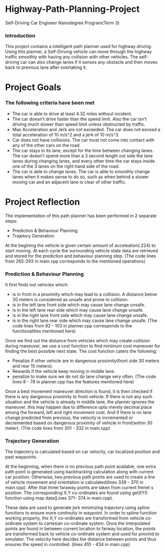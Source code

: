 # Highway-Path-Planning-Project

Self-Driving Car Engineer Nanodegree Program(Term 3)
   
### Introduction

This project contains a intelligent path planner used for highway driving. Using this planner, a Self-Driving vehicle can move through the highway traffic smoothly with having any collision with other vehicles. The self-driving car can also change lanes if it senses any obstacle and then moves back to previous lane after overtaking it.

# Project Goals

### The following criteria have been met
- The car is able to drive at least 4.32 miles without incident.
- The car doesn't drive faster than the speed limit. Also the car isn't driving much slower than speed limit unless obstructed by traffic.
- Max Acceleration and Jerk are not exceeded. The car does not exceed a total acceleration of 10 m/s^2 and a jerk of 10 m/s^3.
- Car does not have collisions. The car must not come into contact with any of the other cars on the road.
- The car stays in its lane, except for the time between changing lanes. The car doesn't spend more than a 3 second length out side the lane lanes during changing lanes, and every other time the car stays inside one of the 3 lanes on the right hand side of the road.
- The car is able to change lanes. The car is able to smoothly change lanes when it makes sense to do so, such as when behind a slower moving car and an adjacent lane is clear of other traffic.

# Project Reflection

 The implementation of this path planner has been performed in 2 separate steps:
- Prediction & Behaviour Planning
- Trajetory Generation

At the begining the vehicle is given certain amount of acceleation(.224) to start moving. At each cycle the surrounding vehicle state data are retrieved and stored for the prediction and behaviour planning step. 
(The code lines from 265-293 in main.cpp corresponds to the mentioned operations)

### Prediction & Behaviour Planning

It first finds out vehicles which:
- is in front in a proximity which may lead to a collision. A distance below 30 meters is considered as unsafe and
prone to collision. 
- is in the left lane front side which may cause lane change unsafe.
- is in the left lane rear side which may cause lane change unsafe.
- is in the right lane front side which may cause lane change unsafe.
- is in the right lane rear side which may cause lane change unsafe.
(The code lines from 82 - 103 in planner.cpp corresponds to the functionalities mentioned here)

Once we find out the distance from vehicles which may create collision during maneuver, we use a cost function to find minimum cost maneuver for finding the
best possible next state. The cost function caters the following:
- Penalize if other vehicle are in dangerous proximity(front side 30 meters and rear 15 meters).
- Rewards if the vehicle keep moving in middle lane.
- penalize to make sure we do not do lane change very often.
(The code lines 8 - 78 in planner.cpp has the features mentioned here)

Once a best movement maneuver direction is found, it is then checked if there is any dangerous proximity to front vehicle. If there is not any such situation and 
the vehicle is already in middle lane, the planner ignores the maneuver. this may happen due to difference upto merely decimal place among the forward, left and right movement cost.
And if there is no lane change predicted from previous, the velocity is incremented or decremented based on dangerous proximity of vehicle in front(within 30 meter).
(The code lines from 301 - 332 in main.cpp)

### Trajectory Generation
The trajectory is calculated based on car velocity, car localized position and past waypoints.

At the beginning, when there is no previous path point available, one extra path point is generated using backtracking calculation along with current car position.
Otherwise, two previous path points are used to create a line of vehicle movement and orientation is calculated(lines 339 - 370 in main.cpp). After that three
faraway points are taken from current frenet s position. The corresponding X,Y co-ordinates are found using getXY() function using map data(Lines 371- 374 in main.cpp).

These data are used to generate jerk minimizing trajectory using spline functions to ensure more continuity in waypoint. In order to spline function working properly, the X,Y co-ordinates are transformed from 
vehicle co-ordinate system to cartesian co-ordinate system. Once the interpolated points are found in between current location to farway location, the points
are transformed back to vehicle co-ordinate system and used for provind to simulator. The velocity here decides the distance between points and thus ensures the speed in controlled.
(lines 410 - 434 in main.cpp)

 


